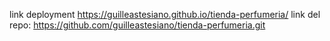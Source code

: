 link deployment https://guilleastesiano.github.io/tienda-perfumeria/
link del repo: https://github.com/guilleastesiano/tienda-perfumeria.git
